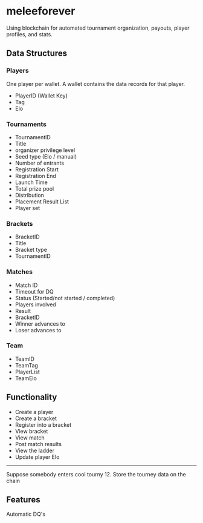 # meleeforever
Using blockchain for automated tournament organization, payouts, player profiles, and stats.

## Data Structures

### Players
One player per wallet. A wallet contains the data records for that player.
* PlayerID (Wallet Key)
* Tag
* Elo

### Tournaments
* TournamentID
* Title
* organizer privilege level
* Seed type (Elo / manual)
* Number of entrants
* Registration Start
* Registration End
* Launch Time
* Total prize pool
* Distribution
* Placement Result List
* Player set

### Brackets
* BracketID
* Title
* Bracket type 
* TournamentID

### Matches
* Match ID
* Timeout for DQ
* Status (Started/not started / completed)
* Players involved
* Result
* BracketID
* Winner advances to
* Loser advances to

### Team
* TeamID
* TeamTag
* PlayerList
* TeamElo

## Functionality
* Create a player
* Create a bracket
* Register into a bracket
* View bracket
* View match
* Post match results
* View the ladder
* Update player Elo

------------------------------------------------------

Suppose somebody enters cool tourny 12. 
Store the tourney data on the chain

## Features

Automatic DQ's



